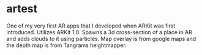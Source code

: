 
# artest
One of my very first AR apps that I developed when ARKit was first introduced.
Utilizes ARKit 1.0.
Spawns a 3d cross-section of a place in AR and adds clouds to it using particles.
Map overlay is from google maps and the depth map is from Tangrams heightmapper.
